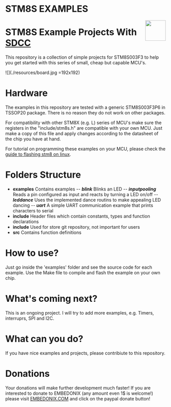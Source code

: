 
# STM8S EXAMPLES


<img src="resources/embedonix.jpg" width=64 height=64 align="right" />


# STM8S Example Projects With [SDCC](http://sdcc.sourceforge.net/)
This repository is a collection of simple projects for STM8S003F3 to help you get started with this series of small, cheap but capable MCU's.


![](./resources/board.jpg =192x192)
# Hardware
The examples in this repository are tested with a generic STM8S003F3P6 in TSSOP20 package. There is no reason they do not work on other packages.

For compatibility with other STM8X (e.g. L) series of MCU's make sure the registers in the "include/stm8s.h" are compatible with your own MCU. Just make a copy of this file and apply changes according to the datasheet of the chip you have at hand.

For tutorial on programming these examples on your MCU, please check the [guide to flashing stm8 on linux](http://embedonix.com/articles/linux/setting-up-development-and-programming-for-stm8-on-linux/).


# Folders Structure

- **examples**  Contains examples
-- ***blink*** Blinks an  LED
-- ***inputpooling*** Reads a pin configured as input and reacts by turning a LED on/off
-- ***leddance*** Uses the implemented dance routins to make appealing LED dancing 
-- ***uart*** A simple UART communication example that prints characters to serial 
- **include** Header files which contain constants, types and function declarations
- **include** Used for store git repository, not important for users
- **src** Contains function definitions


# How to use?

Just go inside the 'examples' folder and see the source code for each example. Use the Make file to compile and flash the example on your own chip.

# What's coming next?

This is an ongoing project. I will try to add more examples, e.g. Timers, interruprs, SPI and I2C.

# What can you do?

If you have nice examples and projects, please contribiute to this repository.

# Donations

Your donations will make further development much faster! If you are interested to donate to EMBEDONIX (any amount even 1$ is welcome!) please visit [EMBEDONIX.COM](http://www.embedonix.com) and click on the paypal donate button!
